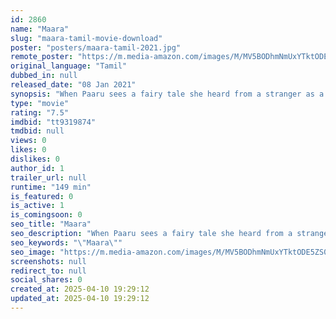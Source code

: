 ```yaml
---
id: 2860
name: "Maara"
slug: "maara-tamil-movie-download"
poster: "posters/maara-tamil-2021.jpg"
remote_poster: "https://m.media-amazon.com/images/M/MV5BODhmNmUxYTktODE5ZS00YmUyLWEzYjktYTE2ZTcwODBiNjI3XkEyXkFqcGc@._V1_SX300.jpg"
original_language: "Tamil"
dubbed_in: null
released_date: "08 Jan 2021"
synopsis: "When Paaru sees a fairy tale she heard from a stranger as a child painted across the walls of a coastal town, she goes in search of the man who painted it - Maara."
type: "movie"
rating: "7.5"
imdbid: "tt9319874"
tmdbid: null
views: 0
likes: 0
dislikes: 0
author_id: 1
trailer_url: null
runtime: "149 min"
is_featured: 0
is_active: 1
is_comingsoon: 0
seo_title: "Maara"
seo_description: "When Paaru sees a fairy tale she heard from a stranger as a child painted across the walls of a coastal town, she goes in search of the man who painted it - Maara."
seo_keywords: "\"Maara\""
seo_image: "https://m.media-amazon.com/images/M/MV5BODhmNmUxYTktODE5ZS00YmUyLWEzYjktYTE2ZTcwODBiNjI3XkEyXkFqcGc@._V1_SX300.jpg"
screenshots: null
redirect_to: null
social_shares: 0
created_at: 2025-04-10 19:29:12
updated_at: 2025-04-10 19:29:12
---
```


